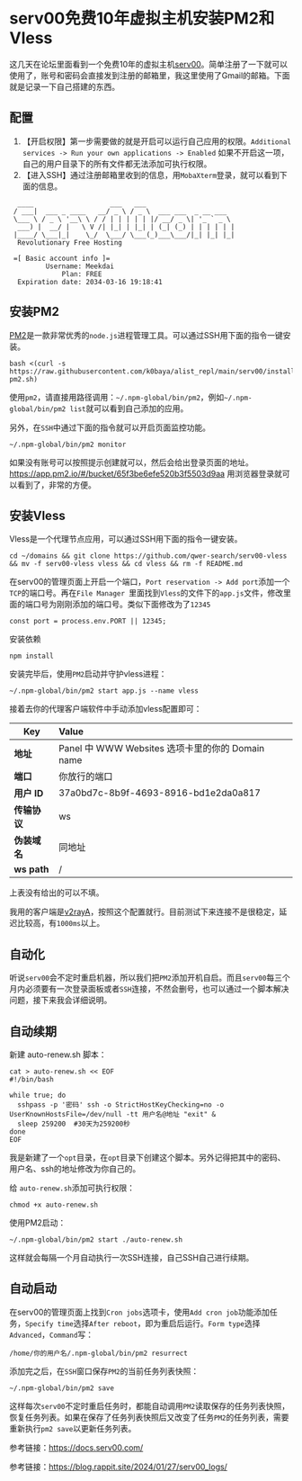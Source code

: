 # serv00免费10年虚拟主机安装PM2和Vless

这几天在论坛里面看到一个免费10年的虚拟主机[serv00](https://www.serv00.com/)。简单注册了一下就可以使用了，账号和密码会直接发到注册的邮箱里，我这里使用了Gmail的邮箱。下面就是记录一下自己搭建的东西。

## 配置
1. 【开启权限】第一步需要做的就是开启可以运行自己应用的权限。`Additional services -> Run your own applications -> Enabled` 如果不开启这一项，自己的用户目录下的所有文件都无法添加可执行权限。
2. 【进入SSH】通过注册邮箱里收到的信息，用`MobaXterm`登录，就可以看到下面的信息。

```
  ____                   ___   ___
 / ___|  ___ _ ____   __/ _ \ / _ \  ___ ___  _ __ ___
 \___ \ / _ \ '__\ \ / / | | | | | |/ __/ _ \| '_ ` _ \
  ___) |  __/ |   \ V /| |_| | |_| | (_| (_) | | | | | |
 |____/ \___|_|    \_/  \___/ \___(_)___\___/|_| |_| |_|
  Revolutionary Free Hosting

 =[ Basic account info ]=
         Username: Meekdai
             Plan: FREE
  Expiration date: 2034-03-16 19:18:41

```
## 安装PM2

[PM2](https://pm2.io/)是一款非常优秀的`node.js`进程管理工具。可以通过SSH用下面的指令一键安装。

```
bash <(curl -s https://raw.githubusercontent.com/k0baya/alist_repl/main/serv00/install-pm2.sh)

```

使用`pm2`，请直接用路径调用：` ~/.npm-global/bin/pm2 `，例如` ~/.npm-global/bin/pm2 list `就可以看到自己添加的应用。

另外，在`SSH`中通过下面的指令就可以开启页面监控功能。

```
~/.npm-global/bin/pm2 monitor
```

如果没有账号可以按照提示创建就可以，然后会给出登录页面的地址。
https://app.pm2.io/#/bucket/65f3be6efe520b3f5503d9aa
用浏览器登录就可以看到了，非常的方便。

## 安装Vless
Vless是一个代理节点应用，可以通过SSH用下面的指令一键安装。

```
cd ~/domains && git clone https://github.com/qwer-search/serv00-vless && mv -f serv00-vless vless && cd vless && rm -f README.md
```

在serv00的管理页面上开启一个端口，` Port reservation -> Add port `添加一个`TCP`的端口号。再在`File Manager `里面找到`Vless`的文件下的`app.js`文件，修改里面的端口号为刚刚添加的端口号。类似下面修改为了`12345`

```
const port = process.env.PORT || 12345;
```

安装依赖

```
npm install
```
安装完毕后，使用`PM2`启动并守护vless进程：

```
~/.npm-global/bin/pm2 start app.js --name vless
```

接着去你的代理客户端软件中手动添加vless配置即可：

| Key | Value |
|---|:---|
| **地址**|	Panel 中 WWW Websites 选项卡里的你的 Domain name |
| **端口**	| 你放行的端口 |
| **用户 ID**|	37a0bd7c-8b9f-4693-8916-bd1e2da0a817|
|**传输协议**|	ws|
|**伪装域名**|	同地址|
|**ws path**| / |

上表没有给出的可以不填。

我用的客户端是[v2rayA](https://v2raya.org/docs/prologue/quick-start/)，按照这个配置就行。目前测试下来连接不是很稳定，延迟比较高，有`1000ms`以上。

## 自动化
听说`serv00`会不定时重启机器，所以我们把`PM2`添加开机自启。而且`serv00`每三个月内必须要有一次登录面板或者`SSH`连接，不然会删号，也可以通过一个脚本解决问题，接下来我会详细说明。

## 自动续期
新建 auto-renew.sh 脚本：

```
cat > auto-renew.sh << EOF
#!/bin/bash

while true; do
  sshpass -p '密码' ssh -o StrictHostKeyChecking=no -o UserKnownHostsFile=/dev/null -tt 用户名@地址 "exit" &
  sleep 259200  #30天为259200秒
done
EOF
```

我是新建了一个`opt`目录，在`opt`目录下创建这个脚本。另外记得把其中的密码、用户名、ssh的地址修改为你自己的。

给 `auto-renew.sh`添加可执行权限：

```
chmod +x auto-renew.sh
```

使用PM2启动：

```
~/.npm-global/bin/pm2 start ./auto-renew.sh

```

这样就会每隔一个月自动执行一次SSH连接，自己SSH自己进行续期。

## 自动启动
在serv00的管理页面上找到`Cron jobs`选项卡，使用`Add cron job`功能添加任务，`Specify time`选择`After reboot`，即为重启后运行。`Form type`选择`Advanced`，`Command`写：

```
/home/你的用户名/.npm-global/bin/pm2 resurrect
```

添加完之后，在`SSH`窗口保存`PM2`的当前任务列表快照：

```
~/.npm-global/bin/pm2 save
```

这样每次`serv00`不定时重启任务时，都能自动调用`PM2`读取保存的任务列表快照，恢复任务列表。如果在保存了任务列表快照后又改变了任务`PM2`的任务列表，需要重新执行`pm2 save`以更新任务列表。

参考链接：https://docs.serv00.com/

参考链接：https://blog.rappit.site/2024/01/27/serv00_logs/


<LastUpdated />